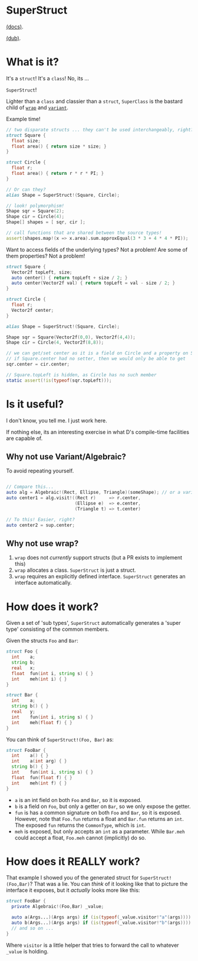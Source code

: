 SuperStruct
===

[(docs)](http://rcorre.github.io/superstruct).

[(dub)](http://code.dlang.org/packages/superstruct).

# What is it?

It's a `struct`! It's a `class`! No, its ...

`SuperStruct`!

Lighter than a `class` and classier than a `struct`, `SuperClass` is the bastard
child of
[`wrap`](http://dlang.org/phobos/std_typecons.html#.wrap) and
[`variant`](http://dlang.org/phobos/std_variant.html).

Example time!

```d
// two disparate structs ... they can't be used interchangeably, right?
struct Square {
  float size;
  float area() { return size * size; }
}

struct Circle {
  float r;
  float area() { return r * r * PI; }
}

// Or can they?
alias Shape = SuperStruct!(Square, Circle);

// look! polymorphism!
Shape sqr = Square(2);
Shape cir = Circle(4);
Shape[] shapes = [ sqr, cir ];

// call functions that are shared between the source types!
assert(shapes.map!(x => x.area).sum.approxEqual(3 * 3 + 4 * 4 * PI));
```

Want to access fields of the underlying types? Not a problem!
Are some of them properties? Not a problem!

```d
struct Square {
  Vector2f topLeft, size;
  auto center() { return topLeft + size / 2; }
  auto center(Vector2f val) { return topLeft = val - size / 2; }
}

struct Circle {
  float r;
  Vector2f center;
}

alias Shape = SuperStruct!(Square, Circle);

Shape sqr = Square(Vector2f(0,0), Vector2f(4,4));
Shape cir = Circle(4, Vector2f(8,8));

// we can get/set center as it is a field on Circle and a property on Square
// if Square.center had no setter, then we would only be able to get
sqr.center = cir.center;

// Square.topLeft is hidden, as Circle has no such member
static assert(!is(typeof(sqr.topLeft)));
```

# Is it useful?

I don't know, you tell me. I just work here.

If nothing else, its an interesting exercise in what D's compile-time facilities
are capable of.

## Why not use Variant/Algebraic?

To avoid repeating yourself.

```d

// Compare this...
auto alg = Algebraic!(Rect, Ellipse, Triangle)(someShape); // or a variant
auto center1 = alg.visit!((Rect r)     => r.center,
                          (Ellipse e)  => e.center,
                          (Triangle t) => t.center)

// To this! Easier, right?
auto center2 = sup.center;
```

## Why not use wrap?

1. `wrap` does not _currently_ support structs (but a PR exists to implement this)
2. `wrap` allocates a class. `SuperStruct` is just a struct.
3. `wrap` requires an explicitly defined interface. `SuperStruct` generates an
   interface automatically.

# How does it work?
Given a set of 'sub types', `SuperStruct` automatically generates a 'super
type' consisting of the common members.

Given the structs `Foo` and `Bar`:

```d
struct Foo {
  int    a;
  string b;
  real   x;
  float  fun(int i, string s) { }
  int    meh(int i) { }
}

struct Bar {
  int    a;
  string b() { }
  real   y;
  int    fun(int i, string s) { }
  int    meh(float f) { }
}
```

You can think of `SuperStruct!(Foo, Bar)` as:

```d
struct FooBar {
  int    a() { }
  int    a(int arg) { }
  string b() { }
  int    fun(int i, string s) { }
  float  fun(float f) { }
  int    meh(int f) { }
}
```

- `a` is an int field on both `Foo` and `Bar`, so it is exposed.
- `b` is a field on `Foo`, but only a getter on `Bar`, so we only expose the getter.
- `fun` is has a common signature on both `Foo` and `Bar`, so it is exposed.
  However, note that `Foo.fun` returns a float and `Bar.fun` returns an `int`.
  The exposed `fun` returns the `CommonType`, which is `int`.
- `meh` is exposed, but only accepts an `int` as a parameter.
  While `Bar.meh` could accept a float, `Foo.meh` cannot (implicitly) do so.

# How does it REALLY work?
That example I showed you of the generated struct for `SuperStruct!(Foo,Bar)`?
That was a lie. You can _think_ of it looking like that to picture the interface
it exposes, but it _actually_ looks more like this:

```d
struct FooBar {
  private Algebraic!(Foo,Bar) _value;

  auto a(Args...)(Args args) if (is(typeof(_value.visitor!"a"(args)))) { }
  auto b(Args...)(Args args) if (is(typeof(_value.visitor!"b"(args)))) { }
  // and so on ...
}
```

Where `visitor` is a little helper that tries to forward the call to whatever
`_value` is holding.
